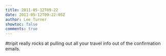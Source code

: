 ```yaml
---
title: 2011-05-12T09-22
date: 2011-05-12T09:22:05Z
author: Lee Turner
showtoc: false
comments: true
---
```


#tripit really rocks at pulling out all your travel info out of the confirmation emails.

